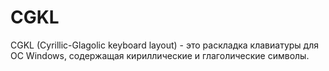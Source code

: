 # CGKL
CGKL (Cyrillic-Glagolic keyboard layout) - это раскладка клавиатуры для ОС Windows, содержащая кириллические и глаголические символы.
